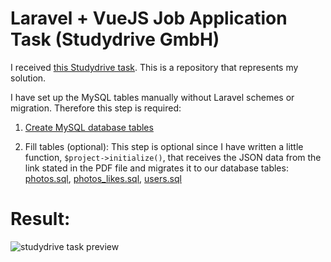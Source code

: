 # Laravel + VueJS Job Application Task (Studydrive GmbH)

I received [this Studydrive task](https://github.com/AlexioVay/studydrive/blob/master/public/Task.pdf). This is a repository that represents my solution.

I have set up the MySQL tables manually without Laravel schemes or migration. Therefore this step is required:

1. [Create MySQL database tables](https://github.com/AlexioVay/studydrive/blob/master/public/createSQLTables.sql)

2. Fill tables (optional):
This step is optional since I have written a little function, `$project->initialize()`, that receives the JSON data from the link stated in the PDF file and migrates it to our database tables: [photos.sql](https://github.com/AlexioVay/studydrive/blob/master/public/studydrive_photos.sql), [photos_likes.sql](https://github.com/AlexioVay/studydrive/blob/master/public/studydrive_photos_likes.sql), [users.sql](https://github.com/AlexioVay/studydrive/blob/master/public/studydrive_users.sql)

# Result:

![studydrive task preview](https://github.com/AlexioVay/studydrive/blob/master/public/studydrive.gif)
